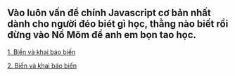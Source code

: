 ## Vào luôn vấn đề chính Javascript cơ bản nhất dành cho người đéo biét gì học, thằng nào biết rồi đừng vào Nổ Mõm để anh em bọn tao học.
[1. Biến và khai báo biến  ](Bien/lythuyet1.md)

[2. Biến và khai báo biến  ](Bien/lythuyet2.md)
